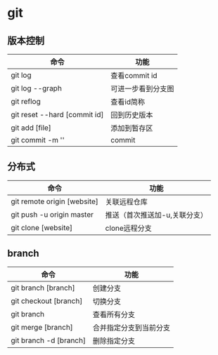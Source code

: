 # git
## 版本控制
|命令|功能
|---|---
|git log|查看commit id
|git log --graph|可进一步看到分支图
|git reflog|查看id简称
|git reset --hard [commit id]|回到历史版本
|git add [file]|添加到暂存区
|git commit -m ''|commit
## 分布式
|命令|功能
|---|---
|git remote origin [website]|关联远程仓库
|git push -u origin master|推送（首次推送加-u,关联分支）
|git clone [website]|clone远程分支
## branch
|命令|功能
|---|---
|git branch [branch]|创建分支
|git checkout [branch]|切换分支
|git branch|查看所有分支
|git merge [branch]|合并指定分支到当前分支
|git branch -d [branch]|删除指定分支
